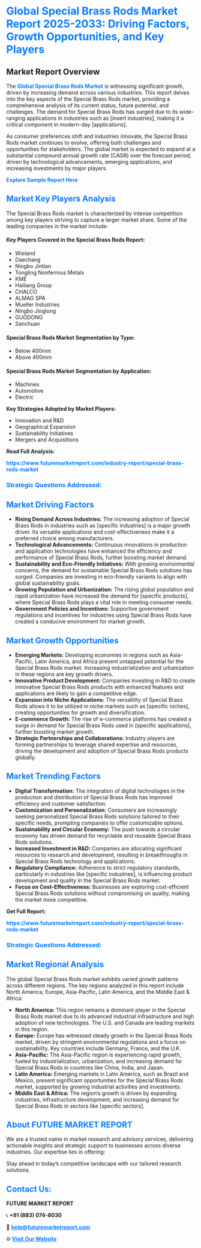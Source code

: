 <h1 style="color: #007BFF;">Global Special Brass Rods Market Report 2025-2033: Driving Factors, Growth Opportunities, and Key Players</h1>

<section id="overview">
<h2>Market Report Overview</h2>
<p>The <a href="https://www.futuremarketreport.com/industry-report/special-brass-rods-market" style="color: #007BFF; text-decoration: none;"><strong>Global Special Brass Rods Market</strong></a> is witnessing significant growth, driven by increasing demand across various industries. This report delves into the key aspects of the Special Brass Rods market, providing a comprehensive analysis of its current status, future potential, and challenges. The demand for Special Brass Rods has surged due to its wide-ranging applications in industries such as [insert industries], making it a critical component in modern-day [applications].</p>
<p>As consumer preferences shift and industries innovate, the Special Brass Rods market continues to evolve, offering both challenges and opportunities for stakeholders. The global market is expected to expand at a substantial compound annual growth rate (CAGR) over the forecast period, driven by technological advancements, emerging applications, and increasing investments by major players.</p>
</section>

<section id="overview">
<p><a href="https://www.futuremarketreport.com/request-sample/reportId=53678" style="color: #007BFF; text-decoration: none;"><strong>Explore Sample Report Here</strong></a></p>
</section>

<section id="key-players">
<h2 style="color: #007BFF;">Market Key Players Analysis</h2>
<p>The Special Brass Rods market is characterized by intense competition among key players striving to capture a larger market share. Some of the leading companies in the market include:</p>
<h4>Key Players Covered in the Special Brass Rods Report:</h4>
<ul><li>Wieland</li><li>Daechang</li><li>Ningbo Jintian</li><li>Tongling Nonferrous Metals</li><li>KME</li><li>Hailiang Group</li><li>CHALCO</li><li>ALMAG SPA</li><li>Mueller Industries</li><li>Ningbo Jinglong</li><li>GUODONG</li><li>Sanchuan</li></ul>
<h4>Special Brass Rods Market Segmentation by Type:</h4>
<ul><li>Below 400mm</li><li>Above 400mm</li></ul>

<h4>Special Brass Rods Market Segmentation by Application:</h4>
<ul><li>Machines</li><li>Automotive</li><li>Electric</li></ul>
<p><strong>Key Strategies Adopted by Market Players:</strong></p>
<ul>
<li>Innovation and R&D</li>
<li>Geographical Expansion</li>
<li>Sustainability Initiatives</li>
<li>Mergers and Acquisitions</li>
</ul>
</section>

<section>
<p><strong>Read Full Analysis: </strong></p><a href="https://www.futuremarketreport.com/industry-report/special-brass-rods-market" style="color: #007BFF; text-decoration: none;"><strong>https://www.futuremarketreport.com/industry-report/special-brass-rods-market</strong></a>
<h3 style="color: #007BFF;">Strategic Questions Addressed:</h3>
</section>

<section id="driving-factors">
<h2 style="color: #007BFF;">Market Driving Factors</h2>
<ul>
<li><strong>Rising Demand Across Industries:</strong> The increasing adoption of Special Brass Rods in industries such as [specific industries] is a major growth driver. Its versatile applications and cost-effectiveness make it a preferred choice among manufacturers.</li>
<li><strong>Technological Advancements:</strong> Continuous innovations in production and application technologies have enhanced the efficiency and performance of Special Brass Rods, further boosting market demand.</li>
<li><strong>Sustainability and Eco-Friendly Initiatives:</strong> With growing environmental concerns, the demand for sustainable Special Brass Rods solutions has surged. Companies are investing in eco-friendly variants to align with global sustainability goals.</li>
<li><strong>Growing Population and Urbanization:</strong> The rising global population and rapid urbanization have increased the demand for [specific products], where Special Brass Rods plays a vital role in meeting consumer needs.</li>
<li><strong>Government Policies and Incentives:</strong> Supportive government regulations and incentives for industries using Special Brass Rods have created a conducive environment for market growth.</li>
</ul>
</section>

<section id="growth-opportunities">
<h2 style="color: #007BFF;">Market Growth Opportunities</h2>
<ul>
<li><strong>Emerging Markets:</strong> Developing economies in regions such as Asia-Pacific, Latin America, and Africa present untapped potential for the Special Brass Rods market. Increasing industrialization and urbanization in these regions are key growth drivers.</li>
<li><strong>Innovative Product Development:</strong> Companies investing in R&D to create innovative Special Brass Rods products with enhanced features and applications are likely to gain a competitive edge.</li>
<li><strong>Expansion into Niche Applications:</strong> The versatility of Special Brass Rods allows it to be utilized in niche markets such as [specific niches], creating opportunities for growth and diversification.</li>
<li><strong>E-commerce Growth:</strong> The rise of e-commerce platforms has created a surge in demand for Special Brass Rods used in [specific applications], further boosting market growth.</li>
<li><strong>Strategic Partnerships and Collaborations:</strong> Industry players are forming partnerships to leverage shared expertise and resources, driving the development and adoption of Special Brass Rods products globally.</li>
</ul>
</section>

<section id="trending-factors">
<h2 style="color: #007BFF;">Market Trending Factors</h2>
<ul>
<li><strong>Digital Transformation:</strong> The integration of digital technologies in the production and distribution of Special Brass Rods has improved efficiency and customer satisfaction.</li>
<li><strong>Customization and Personalization:</strong> Consumers are increasingly seeking personalized Special Brass Rods solutions tailored to their specific needs, prompting companies to offer customizable options.</li>
<li><strong>Sustainability and Circular Economy:</strong> The push towards a circular economy has driven demand for recyclable and reusable Special Brass Rods solutions.</li>
<li><strong>Increased Investment in R&D:</strong> Companies are allocating significant resources to research and development, resulting in breakthroughs in Special Brass Rods technology and applications.</li>
<li><strong>Regulatory Compliance:</strong> Adherence to strict regulatory standards, particularly in industries like [specific industries], is influencing product development and quality in the Special Brass Rods market.</li>
<li><strong>Focus on Cost-Effectiveness:</strong> Businesses are exploring cost-efficient Special Brass Rods solutions without compromising on quality, making the market more competitive.</li>
</ul>
</section>

<section>
<p><strong>Get Full Report: </strong></p><a href="https://www.futuremarketreport.com/industry-report/special-brass-rods-market" style="color: #007BFF; text-decoration: none;"><strong>https://www.futuremarketreport.com/industry-report/special-brass-rods-market</strong></a>
<h3 style="color: #007BFF;">Strategic Questions Addressed:</h3>
</section>


<section id="regional-analysis">
<h2 style="color: #007BFF;">Market Regional Analysis</h2>
<p>The global Special Brass Rods market exhibits varied growth patterns across different regions. The key regions analyzed in this report include North America, Europe, Asia-Pacific, Latin America, and the Middle East & Africa:</p>
<ul>
<li><strong>North America:</strong> This region remains a dominant player in the Special Brass Rods market due to its advanced industrial infrastructure and high adoption of new technologies. The U.S. and Canada are leading markets in this region.</li>
<li><strong>Europe:</strong> Europe has witnessed steady growth in the Special Brass Rods market, driven by stringent environmental regulations and a focus on sustainability. Key countries include Germany, France, and the U.K.</li>
<li><strong>Asia-Pacific:</strong> The Asia-Pacific region is experiencing rapid growth, fueled by industrialization, urbanization, and increasing demand for Special Brass Rods in countries like China, India, and Japan.</li>
<li><strong>Latin America:</strong> Emerging markets in Latin America, such as Brazil and Mexico, present significant opportunities for the Special Brass Rods market, supported by growing industrial activities and investments.</li>
<li><strong>Middle East & Africa:</strong> The region’s growth is driven by expanding industries, infrastructure development, and increasing demand for Special Brass Rods in sectors like [specific sectors].</li>
</ul>
</section>

<footer>
<h2 style="color: #007BFF;">About FUTURE MARKET REPORT</h2>
<p>We are a trusted name in market research and advisory services, delivering actionable insights and strategic support to businesses across diverse industries. Our expertise lies in offering:</p>

<p>Stay ahead in today’s competitive landscape with our tailored research solutions.</p>

<h2 style="color: #007BFF;">Contact Us:</h2>
<p><strong>FUTURE MARKET REPORT</strong></p>
<p>📞 <strong>+91 (883) 074-8030</strong></p>
<p>📧 <strong><a href="mailto:help@futuremarketreport.com" style="color: #007BFF;">help@futuremarketreport.com</a></strong></p>
<p>🌐 <strong><a href="https://www.futuremarketreport.com/" style="color: #007BFF;">Visit Our Website</a></strong></p>
</footer>